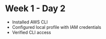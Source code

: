 # Week 1 - Day 2
- Installed AWS CLI
- Configured local profile with IAM credentials
- Verified CLI access